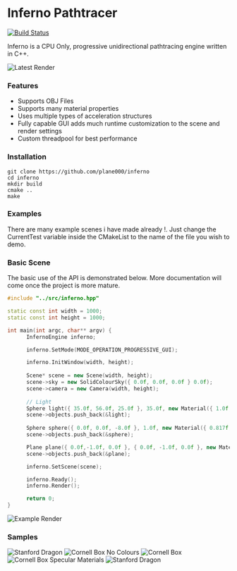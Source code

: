 # Inferno Pathtracer
[![Build Status](https://travis-ci.org/plane000/inferno.png?branch=master)](https://travis-ci.org/plane000/inferno)

Inferno is a CPU Only, progressive unidirectional pathtracing engine written in C++. 

![Latest Render](https://imgur.com/POj0JlL.png)

### Features

* Supports OBJ Files
* Supports many material properties
* Uses multiple types of acceleration structures
* Fully capable GUI adds much runtime customization to the scene and render settings
* Custom threadpool for best performance

### Installation 

```
git clone https://github.com/plane000/inferno
cd inferno
mkdir build
cmake ..
make
```

### Examples

There are many example scenes i have made already !. Just change the CurrentTest variable inside the CMakeList to the name of the file you wish to demo.

### Basic Scene

The basic use of the API is demonstrated below. More documentation will come once the project is more mature.

```cpp
#include "../src/inferno.hpp"

static const int width = 1000;
static const int height = 1000;

int main(int argc, char** argv) {
      InfernoEngine inferno;

      inferno.SetMode(MODE_OPERATION_PROGRESSIVE_GUI);

      inferno.InitWindow(width, height);
    
      Scene* scene = new Scene(width, height);
      scene->sky = new SolidColourSky({ 0.0f, 0.0f, 0.0f } 0.0f);
      scene->camera = new Camera(width, height);
	
      // Light
      Sphere light({ 35.0f, 56.0f, 25.0f }, 35.0f, new Material({ 1.0f, 1.0f, 1.0f }, 0.0f, 5.0f));
      scene->objects.push_back(&light);
	
      Sphere sphere({ 0.0f, 0.0f, -8.0f }, 1.0f, new Material({ 0.817f, 0.374, 0.574 }, 0.5f));
      scene->objects.push_back(&sphere);

      Plane plane({ 0.0f,-1.0f, 0.0f }, { 0.0f, -1.0f, 0.0f }, new Material({ 0.9f, 0.9f, 0.9f }, 0.0f));
      scene->objects.push_back(&plane);

      inferno.SetScene(scene);

      inferno.Ready();
      inferno.Render();

      return 0;
}
```
![Example Render]()


### Samples

![Stanford Dragon](https://imgur.com/GizuPoI.png)
![Cornell Box No Colours](https://imgur.com/u2sIKxK.png)
![Cornell Box](https://imgur.com/i4hLxra.png)
![Cornell Box Specular Materials](https://imgur.com/wfOieEk.png)
![Stanford Dragon](https://imgur.com/POj0JlL.png)
